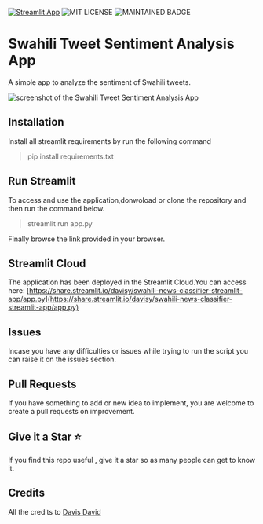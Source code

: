 [![Streamlit App](https://static.streamlit.io/badges/streamlit_badge_black_white.svg)](https://share.streamlit.io/davisy/swahili-news-classifier-streamlit-app/app.py)
![MIT LICENSE](https://badgen.net//badge/license/MIT/green)   ![MAINTAINED BADGE](https://img.shields.io/badge/Maintained%3F-yes-green.svg) 

# Swahili Tweet Sentiment Analysis App
A simple app to analyze the sentiment of Swahili tweets.


<img src="https://i.imgur.com/YpvErir.png" alt="screenshot of the Swahili Tweet Sentiment Analysis App" />


## Installation
Install all streamlit requirements by run the following command

> pip install requirements.txt

## Run Streamlit

To access and use the application,donwoload or clone the repository and then run the command below.
> streamlit run app.py

Finally browse the link provided in your browser.

## Streamlit Cloud

The application has been deployed in the Streamlit Cloud.You can access here: [https://share.streamlit.io/davisy/swahili-news-classifier-streamlit-app/app.py](https://share.streamlit.io/davisy/swahili-news-classifier-streamlit-app/app.py)



## Issues 

Incase you have any difficulties or issues while trying to run the script
you can raise it on the issues section. 

## Pull Requests

If you have something to add or new idea to implement, you are welcome to create a pull requests on improvement.

## Give it a Star ⭐️

If you find this repo useful , give it a star so as many people can get to know it.

## Credits

All the credits to [Davis David ](https://twitter.com/Davis_McDavid)
